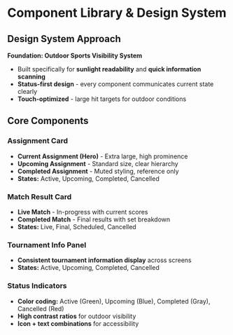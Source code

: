 # Component Library & Design System

## Design System Approach
**Foundation: Outdoor Sports Visibility System**
- Built specifically for **sunlight readability** and **quick information scanning**
- **Status-first design** - every component communicates current state clearly
- **Touch-optimized** - large hit targets for outdoor conditions

## Core Components

### Assignment Card
- **Current Assignment (Hero)** - Extra large, high prominence
- **Upcoming Assignment** - Standard size, clear hierarchy  
- **Completed Assignment** - Muted styling, reference only
- **States:** Active, Upcoming, Completed, Cancelled

### Match Result Card
- **Live Match** - In-progress with current scores
- **Completed Match** - Final results with set breakdown
- **States:** Live, Final, Scheduled, Cancelled

### Tournament Info Panel
- **Consistent tournament information display** across screens
- **States:** Active, Upcoming, Completed, Cancelled

### Status Indicators
- **Color coding:** Active (Green), Upcoming (Blue), Completed (Gray), Cancelled (Red)
- **High contrast ratios** for outdoor visibility
- **Icon + text combinations** for accessibility
